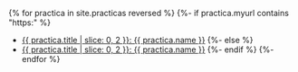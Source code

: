 {% for practica in site.practicas reversed %}
{%- if practica.myurl contains "https:" %}
*  <a href="{{ practica.myurl }}">{{ practica.title | slice: 0, 2  }}:  {{ practica.name }}</a> 
{%- else %}
*  <a href="{{site.baseurl}}{{ practica.myurl }}">{{ practica.title | slice: 0, 2  }}:  {{ practica.name }}</a> 
{%- endif %}
{%- endfor %}

